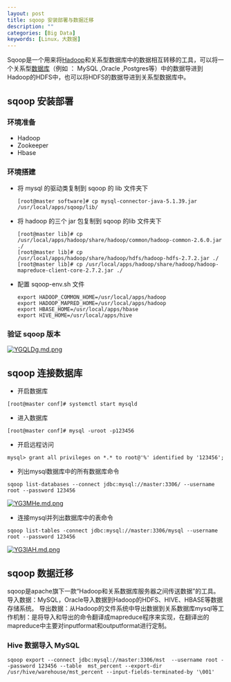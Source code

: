 ```yaml
---
layout: post
title: sqoop 安装部署与数据迁移
description: ""
categories: [Big Data]
keywords: [Linux，大数据]
---
```


Sqoop是一个用来将[Hadoop](https://baike.baidu.com/item/Hadoop)和关系型数据库中的数据相互转移的工具，可以将一个关系型[数据库](https://baike.baidu.com/item/数据库)（例如 ： MySQL ,Oracle ,Postgres等）中的数据导进到Hadoop的HDFS中，也可以将HDFS的数据导进到关系型数据库中。

## sqoop 安装部署

### 环境准备

- Hadoop
- Zookeeper
- Hbase

### 环境搭建

- 将 mysql 的驱动类复制到 sqoop 的 lib 文件夹下

  ```MYSQL
  [root@master software]# cp mysql-connector-java-5.1.39.jar /usr/local/apps/sqoop/lib/
  ```

- 将 hadoop 的三个 jar 包复制到 sqoop 的lib 文件夹下

  ```mysql
  [root@master lib]# cp /usr/local/apps/hadoop/share/hadoop/common/hadoop-common-2.6.0.jar ./
  [root@master lib]# cp /usr/local/apps/hadoop/share/hadoop/hdfs/hadoop-hdfs-2.7.2.jar ./
  [root@master lib]# cp /usr/local/apps/hadoop/share/hadoop/hadoop-mapreduce-client-core-2.7.2.jar ./
  ```

- 配置 sqoop-env.sh 文件

  ```mysql
  export HADOOP_COMMON_HOME=/usr/local/apps/hadoop
  export HADOOP_MAPRED_HOME=/usr/local/apps/hadoop
  export HBASE_HOME=/usr/local/apps/hbase
  export HIVE_HOME=/usr/local/apps/hive
  ```

### 验证 sqoop 版本

[![YGQLDg.md.png](https://s1.ax1x.com/2020/05/11/YGQLDg.md.png)](https://imgchr.com/i/YGQLDg)

## sqoop 连接数据库

- 开启数据库

```mysql
[root@master conf]# systemctl start mysqld
```

- 进入数据库

```mysql
[root@master conf]# mysql -uroot -p123456
```

- 开启远程访问

```mysql
mysql> grant all privileges on *.* to root@'%' identified by '123456';
```

- 列出mysql数据库中的所有数据库命令

```msyql
sqoop list-databases --connect jdbc:mysql://master:3306/ --username root --password 123456
```

[![YG3MHe.md.png](https://s1.ax1x.com/2020/05/11/YG3MHe.md.png)](https://imgchr.com/i/YG3MHe)

- 连接mysql并列出数据库中的表命令

```
sqoop list-tables -connect jdbc:mysql://master:3306/mysql --username root --password 123456
```

[![YG3lAH.md.png](https://s1.ax1x.com/2020/05/11/YG3lAH.md.png)](https://imgchr.com/i/YG3lAH)

## sqoop 数据迁移

sqoop是apache旗下一款“Hadoop和关系数据库服务器之间传送数据”的工具。
导入数据：MySQL，Oracle导入数据到Hadoop的HDFS、HIVE、HBASE等数据存储系统。
导出数据：从Hadoop的文件系统中导出数据到关系数据库mysql等工作机制：是将导入和导出的命令翻译成mapreduce程序来实现，在翻译出的mapreduce中主要对inputformat和outputformat进行定制。

### Hive 数据导入 MySQL

```
sqoop export --connect jdbc:mysql://master:3306/mst  --username root --password 123456 --table  mst_percent --export-dir /usr/hive/warehouse/mst_percent --input-fields-terminated-by '\001'
```






